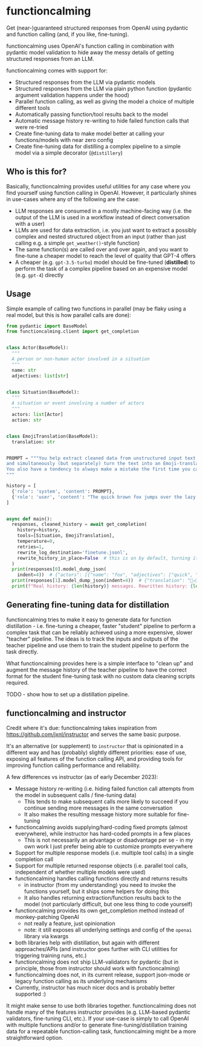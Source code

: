 # functioncalming
Get (near-)guaranteed structured responses from OpenAI using pydantic and function calling (and, if you like, fine-tuning).

functioncalming uses OpenAI's function calling in combination with pydantic model validation to hide away the messy details of getting structured responses from an LLM.

functioncalming comes with support for:
- Structured responses from the LLM via pydantic models
- Structured responses from the LLM via plain python function (pydantic argument validation happens under the hood)
- Parallel function calling, as well as giving the model a choice of multiple different tools
- Automatically passing function/tool results back to the model
- Automatic message history re-writing to hide failed function calls that were re-tried
- Create fine-tuning data to make model better at calling your functions/models with near zero config
- Create fine-tuning data for distilling a complex pipeline to a simple model via a simple decorator (`@distillery`) 

## Who is this for?
Basically, functioncalming provides useful utilities for any case where you find yourself using function calling in OpenAI. 
However, it particularly shines in use-cases where any of the following are the case:
- LLM responses are consumed in a mostly machine-facing way (i.e. the output of the LLM is used in a workflow instead of direct conversation with a user)
- LLMs are used for data extraction, i.e. you just want to extract a possibly complex and nested structured object from an input (rather than just calling e.g. a simple `get_weather()`-style function)
- The same function(s) are called over and over again, and you want to fine-tune a cheaper model to reach the level of quality that GPT-4 offers
- A cheaper (e.g. `gpt-3.5-turbo`) model should be fine-tuned (**distilled**) to perform the task of a complex pipeline based on an expensive model (e.g. `gpt-4`) directly

## Usage
Simple example of calling two functions in parallel (may be flaky using a real model, but this is how parallel calls are done):

```python
from pydantic import BaseModel
from functioncalming.client import get_completion


class Actor(BaseModel):
  """
  A person or non-human actor involved in a situation
  """
  name: str
  adjectives: list[str]


class Situation(BaseModel):
  """
  A situation or event involving a number of actors
  """
  actors: list[Actor]
  action: str


class EmojiTranslation(BaseModel):
  translation: str


PROMPT = """You help extract cleaned data from unstructured input text 
and simultaneously (but separately) turn the text into an Emoji-translation.
You also have a tendency to always make a mistake the first time you call a function, but then do it correctly.
"""

history = [
  {'role': 'system', 'content': PROMPT},
  {'role': 'user', 'content': "The quick brown fox jumps over the lazy dog"}
]


async def main():
  responses, cleaned_history = await get_completion(
    history=history,
    tools=[Situation, EmojiTranslation],
    temperature=0,
    retries=1,
    rewrite_log_destination='finetune.jsonl',
    rewrite_history_in_place=False  # this is on by default, turning it off here so you can see the different histories 
  )
  print(responses[0].model_dump_json(
    indent=4))  # {"actors": [{"name": "fox", "adjectives": ["quick", "brown"]}, {"name": "dog", "adjectives": ["lazy"]}], "action": "jumping over"}
  print(responses[1].model_dump_json(indent=4))  # {"translation": "🦊↗️🐶"}
  print(f"Real history: {len(history)} messages. Rewritten history: {len(cleaned_history)} messages.")
```
## Generating fine-tuning data for distillation
functioncalming tries to make it easy to generate data for function distillation - i.e. fine-tuning a cheaper, faster "student" pipeline
to perform a complex task that can be reliably achieved using a more expensive, slower "teacher" pipeline. The ideas is to track the inputs 
and outputs of the teacher pipeline and use them to train the student pipeline to perform the task directly.

What functioncalming provides here is a simple interface to "clean up" and augment the message history of the teacher pipeline to 
have the correct format for the student fine-tuning task with no custom data cleaning scripts required.

TODO - show how to set up a distillation pipeline.

## functioncalming and instructor
Credit where it's due: functioncalming takes inspiration from https://github.com/jxnl/instructor and serves the same basic purpose.

It's an alternative (or supplement) to `instructor` that is opinionated in a different way and has (probably) slightly different priorities: 
ease of use, exposing all features of the function calling API, and providing tools for improving function calling performance and reliability.

A few differences vs instructor (as of early December 2023):
- Message history re-writing (i.e. hiding failed function call attempts from the model in subsequent calls / fine-tuning data)
  - This tends to make subsequent calls more likely to succeed if you continue sending more messages in the same conversation
  - It also makes the resulting message history more suitable for fine-tuning
- functioncalming avoids supplying/hard-coding fixed prompts (almost everywhere), while instructor has hard-coded prompts in a few places
  - This is not necessarily an advantage or disadvantage per se - in my own work I just prefer being able to customize prompts everywhere 
- Support for multiple response models (i.e. multiple tool calls) in a single completion call
- Support for multiple returned response objects (i.e. parallel tool calls, independent of whether multiple models were used)
- functioncalming handles calling functions directly and returns results
  - in instructor (from my understanding) you need to invoke the functions yourself, but it ships some helpers for doing this 
  - It also handles returning extraction/function results back to the model (not particularly difficult, but one less thing to code yourself)
- functioncalming provides its own get_completion method instead of monkey-patching OpenAI
  - not really a feature, just opinionation
  - note: it still exposes all underlying settings and config of the `openai` library via kwargs
- both libraries help with distillation, but again with different approaches/APIs (and instructor goes further with CLI utilities for triggering training runs, etc.)
- functioncalming does not ship LLM-validators for pydantic (but in principle, those from instructor should work with functioncalming)
- functioncalming does not, in its current release, support json-mode or legacy function calling as its underlying mechanisms
- Currently, instructor has much nicer docs and is probably better supported :)

It might make sense to use both libraries together. functioncalming does not handle many of the features instructor provides (e.g. LLM-based pydantic validators, fine-tuning CLI, etc.). 
If your use-case is simply to call OpenAI with multiple functions and/or to generate fine-tuning/distillation training data for a repeatable function-calling task, 
functioncalming might be a more straightforward option. 
